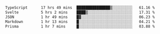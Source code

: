 <!--START_SECTION:waka-->

```txt
TypeScript      17 hrs 49 mins  ███████████████▒░░░░░░░░░   61.16 %
Svelte          5 hrs 2 mins    ████▒░░░░░░░░░░░░░░░░░░░░   17.31 %
JSON            1 hr 49 mins    █▓░░░░░░░░░░░░░░░░░░░░░░░   06.23 %
Markdown        1 hr 13 mins    █░░░░░░░░░░░░░░░░░░░░░░░░   04.21 %
Prisma          1 hr 7 mins     █░░░░░░░░░░░░░░░░░░░░░░░░   03.88 %
```

<!--END_SECTION:waka-->

